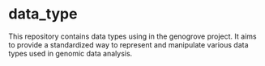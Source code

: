 # data_type
This repository contains data types using in the genogrove project. It aims to provide a standardized way to represent and manipulate various data types used in genomic data analysis.